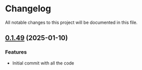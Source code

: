 # Changelog

All notable changes to this project will be documented in this file.

## [0.1.49]() (2025-01-10)
### Features
* Initial commit with all the code
